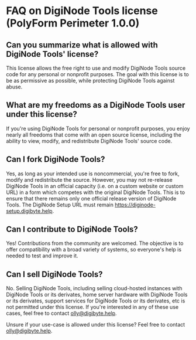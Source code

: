 # FAQ on DigiNode Tools license (PolyForm Perimeter 1.0.0)

## Can you summarize what is allowed with DigiNode Tools' license?

This license allows the free right to use and modify DigiNode Tools source code for any personal or nonprofit purposes. The goal with this license is to be as permissive as possible, while protecting DigiNode Tools against abuse.

## What are my freedoms as a DigiNode Tools user under this license?

If you're using DigiNode Tools for personal or nonprofit purposes, you enjoy nearly all freedoms that come with an open source license, including the ability to view, modify, and redistribute DigiNode Tools' source code.

## Can I fork DigiNode Tools?

Yes, as long as your intended use is noncommercial, you're free to fork, modify and redistribute the source. However, you may not re-release DigiNode Tools in an official capacity (i.e. on a custom website or custom URL) in a form which competes with the original DigiNode Tools. This is to ensure that there remains only one official release version of DigiNode Tools. The DigiNode Setup URL must remain https://diginode-setup.digibyte.help.

## Can I contribute to DigiNode Tools?

Yes! Contributions from the community are welcomed. The objective is to offer compatibility with a broad variety of systems, so everyone's help is needed to test and improve it.

## Can I sell DigiNode Tools?

No. Selling DigiNode Tools, including selling cloud-hosted instances with DigiNode Tools or its derivates, home server hardware with DigiNode Tools or its derivates, support services for DigiNode Tools or its derivates, etc is not permitted under this license. If you're interested in any of these use cases, feel free to contact olly@digibyte.help.

Unsure if your use-case is allowed under this license? Feel free to contact olly@digibyte.help.